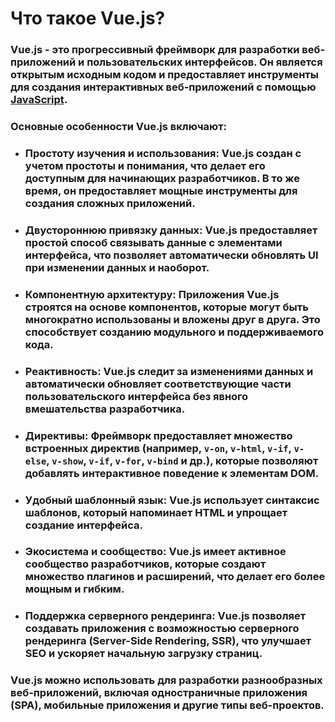 ﻿# Что такое Vue.js?

### Vue.js - это прогрессивный фреймворк для разработки веб-приложений и пользовательских интерфейсов. Он является открытым исходным кодом и предоставляет инструменты для создания интерактивных веб-приложений с помощью [JavaScript](https://github.com/frontsteron/Pet-projects/tree/main/WhatIsHTML%2BCSS%2BJS/JavaScript#что-такое-javascript).

### Основные особенности Vue.js включают:

- ### **Простоту изучения и использования:** Vue.js создан с учетом простоты и понимания, что делает его доступным для начинающих разработчиков. В то же время, он предоставляет мощные инструменты для создания сложных приложений.

- ### **Двустороннюю привязку данных:** Vue.js предоставляет простой способ связывать данные с элементами интерфейса, что позволяет автоматически обновлять UI при изменении данных и наоборот.

- ### **Компонентную архитектуру:** Приложения Vue.js строятся на основе компонентов, которые могут быть многократно использованы и вложены друг в друга. Это способствует созданию модульного и поддерживаемого кода.

- ### **Реактивность:** Vue.js следит за изменениями данных и автоматически обновляет соответствующие части пользовательского интерфейса без явного вмешательства разработчика.

- ### **Директивы:** Фреймворк предоставляет множество встроенных директив (например, `v-on`, `v-html`, `v-if`, `v-else`, `v-show`, `v-if`, `v-for`, `v-bind` и др.), которые позволяют добавлять интерактивное поведение к элементам DOM.

- ### **Удобный шаблонный язык:** Vue.js использует синтаксис шаблонов, который напоминает HTML и упрощает создание интерфейса.

- ### **Экосистема и сообщество:** Vue.js имеет активное сообщество разработчиков, которые создают множество плагинов и расширений, что делает его более мощным и гибким.

- ### **Поддержка серверного рендеринга:** Vue.js позволяет создавать приложения с возможностью серверного рендеринга (Server-Side Rendering, SSR), что улучшает SEO и ускоряет начальную загрузку страниц.

### Vue.js можно использовать для разработки разнообразных веб-приложений, включая одностраничные приложения (SPA), мобильные приложения и другие типы веб-проектов.
